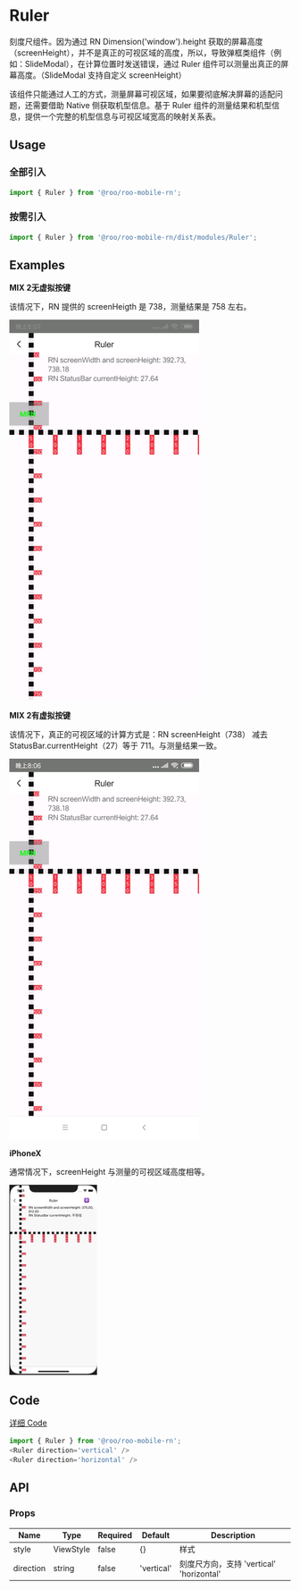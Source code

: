 # Ruler

刻度尺组件。因为通过 RN Dimension('window').height 获取的屏幕高度（screenHeight），并不是真正的可视区域的高度，所以，导致弹框类组件（例如：SlideModal），在计算位置时发送错误，通过 Ruler 组件可以测量出真正的屏幕高度。（SlideModal 支持自定义 screenHeight）

该组件只能通过人工的方式，测量屏幕可视区域，如果要彻底解决屏幕的适配问题，还需要借助 Native 侧获取机型信息。基于 Ruler 组件的测量结果和机型信息，提供一个完整的机型信息与可视区域宽高的映射关系表。

## Usage
### 全部引入

```js
import { Ruler } from '@roo/roo-mobile-rn';
```

### 按需引入
```js
import { Ruler } from '@roo/roo-mobile-rn/dist/modules/Ruler';
```

## Examples

**MIX 2无虚拟按键**

该情况下，RN 提供的 screenHeigth 是 738，测量结果是 758 左右。

![image](../images/Ruler/1.png)

**MIX 2有虚拟按键**

该情况下，真正的可视区域的计算方式是：RN screenHeight（738） 减去 StatusBar.currentHeight（27）等于 711。与测量结果一致。

![image](../images/Ruler/2.png)


**iPhoneX**

通常情况下，screenHeight 与测量的可视区域高度相等。

![image](../images/Ruler/3.png)

## Code
[详细 Code](https://github.com/Meituan-Dianping/beeshell/tree/master/examples/Ruler/index.tsx)

```js
import { Ruler } from '@roo/roo-mobile-rn';
<Ruler direction='vertical' />
<Ruler direction='horizontal' />

```

## API
### Props

| Name | Type | Required | Default | Description |
| ---- | ---- | ---- | ---- | ---- |
| style | ViewStyle | false | {} | 样式 |
| direction | string | false | 'vertical' | 刻度尺方向，支持 'vertical' 'horizontal' |

